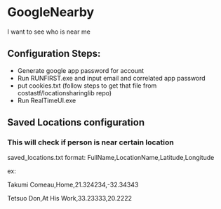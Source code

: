 # GoogleNearby
I want to see who is near me

## Configuration Steps:
* Generate google app password for account
* Run RUNFIRST.exe and input email and correlated app password
* put cookies.txt (follow steps to get that file from costastf/locationsharinglib repo)
* Run RealTimeUI.exe

## Saved Locations configuration


### This will check if person is near certain location

saved_locations.txt format: FullName,LocationName,Latitude,Longitude


ex: 


Takumi Comeau,Home,21.324234,-32.34343


Tetsuo Don,At His Work,33.23333,20.2222
